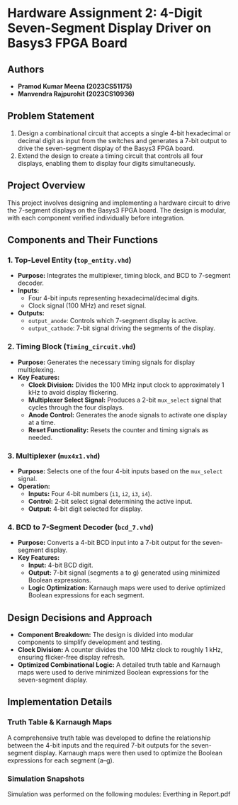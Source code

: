 # Hardware Assignment 2: 4-Digit Seven-Segment Display Driver on Basys3 FPGA Board

## Authors
- **Pramod Kumar Meena (2023CS51175)**
- **Manvendra Rajpurohit (2023CS10936)**

## Problem Statement
1. Design a combinational circuit that accepts a single 4-bit hexadecimal or decimal digit as input from the switches and generates a 7-bit output to drive the seven-segment display of the Basys3 FPGA board.
2. Extend the design to create a timing circuit that controls all four displays, enabling them to display four digits simultaneously.

## Project Overview
This project involves designing and implementing a hardware circuit to drive the 7-segment displays on the Basys3 FPGA board. The design is modular, with each component verified individually before integration.

## Components and Their Functions

### 1. Top-Level Entity (`top_entity.vhd`)
- **Purpose:** Integrates the multiplexer, timing block, and BCD to 7-segment decoder.
- **Inputs:**
  - Four 4-bit inputs representing hexadecimal/decimal digits.
  - Clock signal (100 MHz) and reset signal.
- **Outputs:**
  - `output_anode`: Controls which 7-segment display is active.
  - `output_cathode`: 7-bit signal driving the segments of the display.

### 2. Timing Block (`Timing_circuit.vhd`)
- **Purpose:** Generates the necessary timing signals for display multiplexing.
- **Key Features:**
  - **Clock Division:** Divides the 100 MHz input clock to approximately 1 kHz to avoid display flickering.
  - **Multiplexer Select Signal:** Produces a 2-bit `mux_select` signal that cycles through the four displays.
  - **Anode Control:** Generates the anode signals to activate one display at a time.
  - **Reset Functionality:** Resets the counter and timing signals as needed.

### 3. Multiplexer (`mux4x1.vhd`)
- **Purpose:** Selects one of the four 4-bit inputs based on the `mux_select` signal.
- **Operation:**
  - **Inputs:** Four 4-bit numbers (`i1`, `i2`, `i3`, `i4`).
  - **Control:** 2-bit select signal determining the active input.
  - **Output:** 4-bit digit selected for display.

### 4. BCD to 7-Segment Decoder (`bcd_7.vhd`)
- **Purpose:** Converts a 4-bit BCD input into a 7-bit output for the seven-segment display.
- **Key Features:**
  - **Input:** 4-bit BCD digit.
  - **Output:** 7-bit signal (segments a to g) generated using minimized Boolean expressions.
  - **Logic Optimization:** Karnaugh maps were used to derive optimized Boolean expressions for each segment.

## Design Decisions and Approach
- **Component Breakdown:** The design is divided into modular components to simplify development and testing.
- **Clock Division:** A counter divides the 100 MHz clock to roughly 1 kHz, ensuring flicker-free display refresh.
- **Optimized Combinational Logic:** A detailed truth table and Karnaugh maps were used to derive minimized Boolean expressions for the seven-segment display.

## Implementation Details

### Truth Table & Karnaugh Maps
A comprehensive truth table was developed to define the relationship between the 4-bit inputs and the required 7-bit outputs for the seven-segment display. Karnaugh maps were then used to optimize the Boolean expressions for each segment (a–g).

### Simulation Snapshots
Simulation was performed on the following modules:
Everthing in Report.pdf
```markdown
